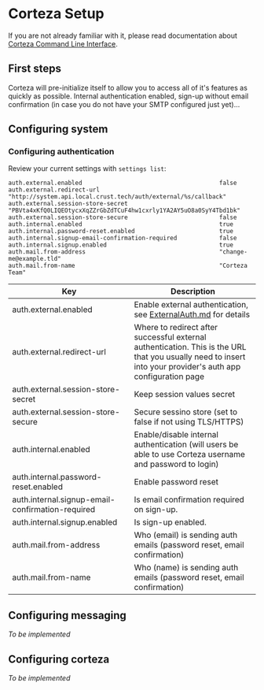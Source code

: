 # Corteza Setup

If you are not already familiar with it, please read documentation about [Corteza Command Line Interface](../using/cli/README.md).

## First steps

Corteza will pre-initialize itself to allow you to access all of it's features as quickly as possible.
Internal authentication enabled, sign-up without email confirmation (in case you do not have your SMTP configured just 
yet)...

## Configuring system

### Configuring authentication

Review your current settings with `settings list`:

```
auth.external.enabled                                      	false
auth.external.redirect-url                                 	"http://system.api.local.crust.tech/auth/external/%s/callback"
auth.external.session-store-secret                         	"PBVta4xKfQ0LIQEOtycxXqZZrGbZdTCuF4hw1cxrly1YA2AY5uO8a0SyY4Tbd1bk"
auth.external.session-store-secure                         	false
auth.internal.enabled                                      	true
auth.internal.password-reset.enabled                       	true
auth.internal.signup-email-confirmation-required           	false
auth.internal.signup.enabled                               	true
auth.mail.from-address                                     	"change-me@example.tld"
auth.mail.from-name                                        	"Corteza Team"
```

| Key | Description |
| ---- | ---- |
| auth.external.enabled                             | Enable external authentication, see [ExternalAuth.md](ExternalAuth.md) for details
| auth.external.redirect-url                        | Where to redirect after successful external authentication. This is the URL that you usually need to insert into your provider's auth app configuration page
| auth.external.session-store-secret                | Keep session values secret
| auth.external.session-store-secure                | Secure sessino store (set to false if not using TLS/HTTPS)
| auth.internal.enabled                             | Enable/disable internal authentication (will users be able to use Corteza username and password to login)
| auth.internal.password-reset.enabled              | Enable password reset
| auth.internal.signup-email-confirmation-required  | Is email confirmation required on sign-up.
| auth.internal.signup.enabled                      | Is sign-up enabled.
| auth.mail.from-address                            | Who (email) is sending auth emails (password reset, email confirmation)
| auth.mail.from-name                               | Who (name) is sending auth emails (password reset, email confirmation)

## Configuring messaging

_To be implemented_


## Configuring corteza

_To be implemented_
